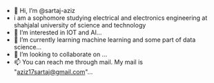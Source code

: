 - 👋 Hi, I’m @sartaj-aziz
- i am a sophomore studying electrical and electronics engineering at shahjalal university of science and technology
- 👀 I’m interested in IOT and AI...
- 🌱 I’m currently learning machine learning and some part of data science...
- 💞️ I’m looking to collaborate on ...
- 📫 You can reach me through mail. My mail is "aziz17sartaj@gmail.com"...

<!---
sartaj-aziz/sartaj-aziz is a ✨ special ✨ repository because its `README.md` (this file) appears on your GitHub profile.
You can click the Preview link to take a look at your changes.
--->
